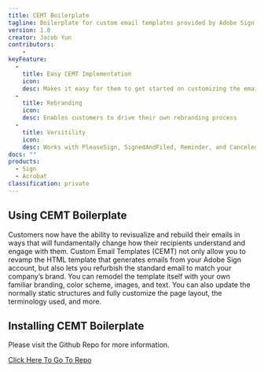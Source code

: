 ```yaml
---
title: CEMT Boilerplate
tagline: Boilerplate for custom email templates provided by Adobe Sign to get started. The templates pack includes PleaseSign, SignedAndFiled, Reminder, and Canceled.
version: 1.0
creator: Jacob Yun
contributors: 
    - 
keyFeature:
  - 
    title: Easy CEMT Implementation
    icon: 
    desc: Makes it easy for them to get started on customizing the email templates that are sent out with Adobe Sign
  - 
    title: Rebranding
    icon: 
    desc: Enables customers to drive their own rebranding process
  - 
    title: Versitility
    icon: 
    desc: Works with PleaseSign, SignedAndFiled, Reminder, and Canceled email templates
docs: ""
products: 
  - Sign
  - Acrobat
classification: private
---
```


## Using CEMT Boilerplate

Customers now have the ability to revisualize and rebuild their emails in ways that will fundamentally change how their recipients understand and engage with them. Custom Email Templates (CEMT) not only allow you to revamp the HTML template that generates emails from your Adobe Sign account, but also lets you refurbish the standard email to match your company’s brand. You can remodel the template itself with your own familiar branding, color scheme, images, and text. You can also update the normally static structures and fully customize the page layout, the terminology used, and more.

## Installing CEMT Boilerplate

Please visit the Github Repo for more information.

[Click Here To Go To Repo](https://github.com/adobe/sign-cemt-boilerplate)

<!-- 
    Additional adjustments.
-->